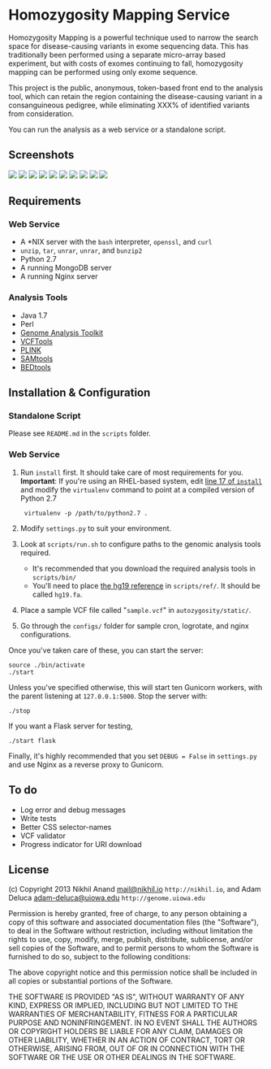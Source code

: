 # Homozygosity Mapping Service

Homozygosity Mapping is a powerful technique used to narrow the search space 
for disease-causing variants in exome sequencing data. This has traditionally 
been performed using a separate micro-array based experiment, but with costs 
of exomes continuing to fall, homozygosity mapping can be performed using only 
exome sequence.

This project is the public, anonymous, token-based front end to the analysis 
tool, which can retain the region containing the disease-causing variant in a 
consanguineous pedigree, while eliminating XXX% of identified variants from 
consideration.

You can run the analysis as a web service or a standalone script.

## Screenshots

[![](http://i.imgur.com/WQ9hzO3b.jpg)](http://i.imgur.com/WQ9hzO3.jpg)
[![](http://i.imgur.com/n5hq8isb.jpg)](http://i.imgur.com/n5hq8is.jpg)
[![](http://i.imgur.com/dNhFsWOb.jpg)](http://i.imgur.com/dNhFsWO.jpg)
[![](http://i.imgur.com/igLsAFrb.jpg)](http://i.imgur.com/igLsAFr.jpg)
[![](http://i.imgur.com/0eF2ZAsb.jpg)](http://i.imgur.com/0eF2ZAs.jpg)
[![](http://i.imgur.com/9hKwNIJb.jpg)](http://i.imgur.com/9hKwNIJ.jpg)
[![](http://i.imgur.com/etsA5D9b.jpg)](http://i.imgur.com/etsA5D9.jpg)
[![](http://i.imgur.com/xPzRhagb.jpg)](http://i.imgur.com/xPzRhag.jpg)
[![](http://i.imgur.com/GVPXPg5b.jpg)](http://i.imgur.com/GVPXPg5.jpg)
[![](http://i.imgur.com/6lKuGWGb.jpg)](http://i.imgur.com/6lKuGWG.jpg)

## Requirements

### Web Service

* A *NIX server with the `bash` interpreter, `openssl`, and `curl`
* `unzip`, `tar`, `unrar`, `unrar`, and `bunzip2`
* Python 2.7
* A running MongoDB server
* A running Nginx server

### Analysis Tools

* Java 1.7
* Perl
* [Genome Analysis Toolkit][gatk]
* [VCFTools][vcftools]
* [PLINK][plink]
* [SAMtools][samtools]
* [BEDtools][bedtools]

## Installation & Configuration

### Standalone Script

Please see `README.md` in the `scripts` folder.

### Web Service

1. Run `install` first. It should take care of most requirements for you.   
**Important**: If you're using an RHEL-based system, edit 
[line 17 of `install`][github_install] and modify the `virtualenv` command to 
point at a compiled version of Python 2.7

		virtualenv -p /path/to/python2.7 .

2. Modify `settings.py` to suit your environment.
3. Look at `scripts/run.sh` to configure paths to the genomic analysis tools required. 
	* It's recommended that you download the required analysis tools in `scripts/bin/`
	* You'll need to place [the hg19 reference][hg19] 
	in `scripts/ref/`. It should be called `hg19.fa`.
4. Place a sample VCF file called "`sample.vcf`" in `autozygosity/static/`.
6. Go through the `configs/` folder for sample cron, logrotate, and nginx 
   configurations. 

Once you've taken care of these, you can start the server:

	source ./bin/activate	
	./start

Unless you've specified otherwise, this will start ten Gunicorn workers, with 
the parent listening at `127.0.0.1:5000`. Stop the server with:

	./stop

If you want a Flask server for testing,

	./start flask

Finally, it's highly recommended that you set `DEBUG = False` in `settings.py` 
and use Nginx as a reverse proxy to Gunicorn. 

## To do

* Log error and debug messages
* Write tests
* Better CSS selector-names
* VCF validator
* Progress indicator for URI download

## License

(c) Copyright 2013 Nikhil Anand <mail@nikhil.io> `http://nikhil.io`, and Adam Deluca <adam-deluca@uiowa.edu> `http://genome.uiowa.edu`

Permission is hereby granted, free of charge, to any person obtaining a copy
of this software and associated documentation files (the "Software"), to deal
in the Software without restriction, including without limitation the rights
to use, copy, modify, merge, publish, distribute, sublicense, and/or sell
copies of the Software, and to permit persons to whom the Software is
furnished to do so, subject to the following conditions:

The above copyright notice and this permission notice shall be included in all
copies or substantial portions of the Software.

THE SOFTWARE IS PROVIDED "AS IS", WITHOUT WARRANTY OF ANY KIND, EXPRESS OR
IMPLIED, INCLUDING BUT NOT LIMITED TO THE WARRANTIES OF MERCHANTABILITY,
FITNESS FOR A PARTICULAR PURPOSE AND NONINFRINGEMENT. IN NO EVENT SHALL THE
AUTHORS OR COPYRIGHT HOLDERS BE LIABLE FOR ANY CLAIM, DAMAGES OR OTHER
LIABILITY, WHETHER IN AN ACTION OF CONTRACT, TORT OR OTHERWISE, ARISING FROM,
OUT OF OR IN CONNECTION WITH THE SOFTWARE OR THE USE OR OTHER DEALINGS IN THE
SOFTWARE.

[gatk]: http://www.broadinstitute.org/gatk/
[vcftools]: http://vcftools.sourceforge.net/
[plink]: http://pngu.mgh.harvard.edu/~purcell/plink/
[samtools]: http://samtools.sourceforge.net/
[bedtools]: http://bedtools.readthedocs.org/en/latest/

[github_install]: https://github.com/afreeorange/autozygosity/blob/master/install#L17
[hg19]: http://hgdownload.cse.ucsc.edu/goldenPath/hg19/bigZips/
[dropbox]: https://www.dropbox.com/sh/xx6xzo1g9j23wrj/7m9s5K3iQP/autozygosity#/
